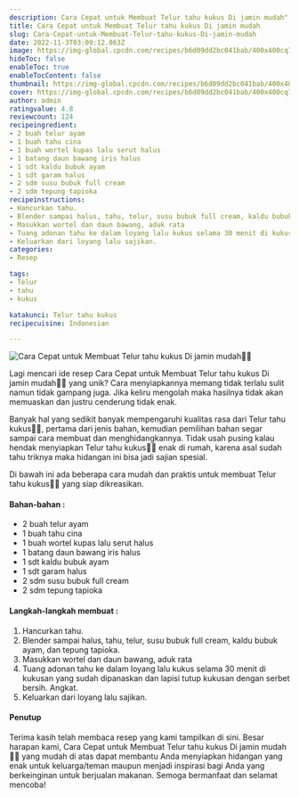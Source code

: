 ```yaml
---
description: Cara Cepat untuk Membuat Telur tahu kukus Di jamin mudah"
title: Cara Cepat untuk Membuat Telur tahu kukus Di jamin mudah
slug: Cara-Cepat-untuk-Membuat-Telur-tahu-kukus-Di-jamin-mudah
date: 2022-11-3T03:09:12.063Z
image: https://img-global.cpcdn.com/recipes/b6d09dd2bc041bab/400x400cq70/photo.jpg
hideToc: false
enableToc: true
enableTocContent: false
thumbnail: https://img-global.cpcdn.com/recipes/b6d09dd2bc041bab/400x400cq70/photo.jpg
cover: https://img-global.cpcdn.com/recipes/b6d09dd2bc041bab/400x400cq70/photo.jpg
author: admin
ratingvalue: 4.8
reviewcount: 124
recipeingredient:
- 2 buah telur ayam
- 1 buah tahu cina
- 1 buah wortel kupas lalu serut halus
- 1 batang daun bawang iris halus
- 1 sdt kaldu bubuk ayam
- 1 sdt garam halus
- 2 sdm susu bubuk full cream
- 2 sdm tepung tapioka
recipeinstructions:
- Hancurkan tahu.
- Blender sampai halus, tahu, telur, susu bubuk full cream, kaldu bubuk ayam, dan tepung tapioka.
- Masukkan wortel dan daun bawang, aduk rata
- Tuang adonan tahu ke dalam loyang lalu kukus selama 30 menit di kukusan yang sudah dipanaskan dan lapisi tutup kukusan dengan serbet bersih. Angkat.
- Keluarkan dari loyang lalu sajikan.
categories:
- Resep

tags:
- Telur
- tahu
- kukus

katakunci: Telur tahu kukus
recipecuisine: Indonesian

---
```


![Cara Cepat untuk Membuat Telur tahu kukus Di jamin mudah👩‍🍳](https://img-global.cpcdn.com/recipes/b6d09dd2bc041bab/400x400cq70/photo.jpg)

Lagi mencari ide resep Cara Cepat untuk Membuat Telur tahu kukus Di jamin mudah👩‍🍳 yang unik? Cara menyiapkannya memang tidak terlalu sulit namun tidak gampang juga. Jika keliru mengolah maka hasilnya tidak akan memuaskan dan justru cenderung tidak enak.

Banyak hal yang sedikit banyak mempengaruhi kualitas rasa dari Telur tahu kukus👩‍🍳, pertama dari jenis bahan, kemudian pemilihan bahan segar sampai cara membuat dan menghidangkannya. Tidak usah pusing kalau hendak menyiapkan Telur tahu kukus👩‍🍳 enak di rumah, karena asal sudah tahu triknya maka hidangan ini bisa jadi sajian spesial.

Di bawah ini ada beberapa cara mudah dan praktis untuk membuat Telur tahu kukus👩‍🍳 yang siap dikreasikan.

<!--inarticleads1-->

#### Bahan-bahan :

- 2 buah telur ayam
- 1 buah tahu cina
- 1 buah wortel kupas lalu serut halus
- 1 batang daun bawang iris halus
- 1 sdt kaldu bubuk ayam
- 1 sdt garam halus
- 2 sdm susu bubuk full cream
- 2 sdm tepung tapioka

<!--inarticleads2-->

#### Langkah-langkah membuat :

1. Hancurkan tahu.
1. Blender sampai halus, tahu, telur, susu bubuk full cream, kaldu bubuk ayam, dan tepung tapioka.
1. Masukkan wortel dan daun bawang, aduk rata
1. Tuang adonan tahu ke dalam loyang lalu kukus selama 30 menit di kukusan yang sudah dipanaskan dan lapisi tutup kukusan dengan serbet bersih. Angkat.
1. Keluarkan dari loyang lalu sajikan.

#### Penutup

Terima kasih telah membaca resep yang kami tampilkan di sini. Besar harapan kami, Cara Cepat untuk Membuat Telur tahu kukus Di jamin mudah👩‍🍳 yang mudah di atas dapat membantu Anda menyiapkan hidangan yang enak untuk keluarga/teman maupun menjadi inspirasi bagi Anda yang berkeinginan untuk berjualan makanan. Semoga bermanfaat dan selamat mencoba!